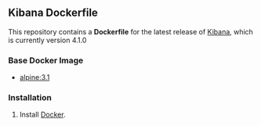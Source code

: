 ## Kibana Dockerfile

This repository contains a **Dockerfile** for the latest release of [Kibana](http://www.elasticsearch.org/overview/kibana/), which is currently version 4.1.0

### Base Docker Image

* [alpine:3.1](https://hub.docker.com/_/alpine/)

### Installation

1. Install [Docker](https://www.docker.com/).

<!-- 2. Download [automated build](https://registry.hub.docker.com/u/eliotk/docker-kibana/) from public [Docker Hub Registry](https://registry.hub.docker.com/): `docker pull eliotk/docker-kibana`

   (alternatively, you can build an image from the Dockerfile: `docker build -t="eliotk/docker-kibana" github.com/eliotk/docker-kibana`)

### Usage

To start a Kibana container, run:

`docker run -d -p 5601:5601 eliotk/docker-kibana`

Kibana needs to use the 1.4 version of elasticsearch.

To run the Kibana container with a linked version of elasticsearch 1.4, first run an elasticsearch Docker container named "elasticsearch".

Pull the dockerfile/elasticsearch image if you don't have the latest 1.4 version: `docker pull dockerfile/elasticsearch`

`docker run -d -p 9200:9200 -p 9300:9300 --name elasticsearch dockerfile/elasticsearch`

Then run a Kibana container with a link to the elasticsearch container:

`docker run -d -P --name kibana -p 5601:5601 --link elasticsearch:elasticsearch eliotk/docker-kibana`

After few seconds, open `http://<host>:5601` to see the result. -->
